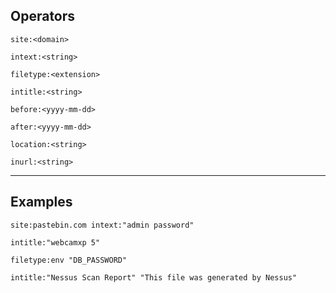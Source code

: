 ## Operators

`site:<domain>`

`intext:<string>`

`filetype:<extension>`

`intitle:<string>`

`before:<yyyy-mm-dd>`

`after:<yyyy-mm-dd>`

`location:<string>`

`inurl:<string>`

___

## Examples

```
site:pastebin.com intext:"admin password"
```

```
intitle:"webcamxp 5"
```

```
filetype:env "DB_PASSWORD"
```

```
intitle:"Nessus Scan Report" "This file was generated by Nessus"
```